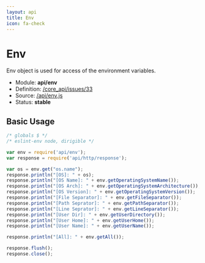```yaml
---
layout: api
title: Env
icon: fa-check
---
```


Env
===

Env object is used for access of the environment variables.

- Module: **api/env**
- Definition: [/core_api/issues/33](https://github.com/dirigiblelabs/core_api/issues/33)
- Source: [/api/env.js](https://github.com/dirigiblelabs/core_api/blob/master/core_api/ScriptingServices/api/env.js)
- Status: **stable**

Basic Usage
---

```javascript
/* globals $ */
/* eslint-env node, dirigible */

var env = require('api/env');
var response = require('api/http/response');

var os = env.get("os.name");
response.println("[OS]: " + os);
response.println("[OS Name]: " + env.getOperatingSystemName());
response.println("[OS Arch]: " + env.getOperatingSystemArchitecture());
response.println("[OS Version]: " + env.getOperatingSystemVersion());
response.println("[File Separator]: " + env.getFileSeparator());
response.println("[Path Seprator]: " + env.getPathSeparator());
response.println("[Line Seprator]: " + env.getLineSeparator());
response.println("[User Dir]: " + env.getUserDirectory());
response.println("[User Home]: " + env.getUserHome());
response.println("[User Name]: " + env.getUserName());

response.println("[All]: " + env.getAll());

response.flush();
response.close();
```
